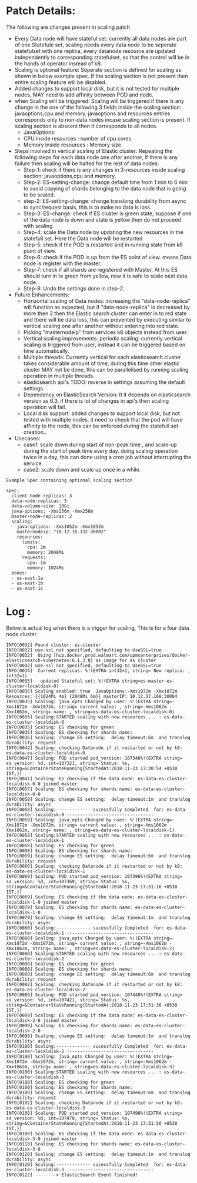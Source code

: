
# Patch Details:

The following are  changes present in scaling patch

- Every Data node will have stateful set: currently all data nodes are part of one Statefule set, scaling needs every data node to be seperate statefulset with one replica,  every datanode resource are updated independently to corresponding statefulset, so that the control will be in the hands of operator instead of k8.
- Scaling is optional feature: Seperate section is defined for scaling as shown in below example spec. If the scaling section is not present then entire scaling feature will be disabled.
- Added changes to support local disk, but it is not tested for multiple nodes, MAY need to add affinity between POD and node. 
- when Scaling will be triggered: Scaling will be triggered if there is any change in the one of the following 3 fields inside the scaling section: javaoptions,cpu and memory. javaoptions and resources entries corresponds only to non-data nodes incase scaling section is present. If scaling section is abscent then it corresponds to all nodes.
    - JavaOptions:  
    - CPU inside resources : number of cpu cores.
    - Memory inside resources : Memory size.
 - Steps involved in vertical scaling of  Elastic cluster: Repeating the following steps for each data node one after another, if there is any failure  then scaling will be halted for the rest of data nodes:
    - Step-1: check if there is any changes in  3-resources inside scaling section: javaoptions,cpu and memory. 
    - Step-2: ES-setting-change:  change default time from 1 min to 6 min to avoid copying of shards belonging to the data node that is going to be scaled.
    - step-2: ES-setting-change:  change translong durability from async to sync/request basis, this is to make no data is loss.
    - Step-3: ES-change: check if ES cluster is green state, suppose if one of the data node is down and state is yellow then do not proceed with scaling.
    - Step-4: scale the Data node by updating the new resources in the statefull set. Here the Data node will be restarted. 
    - Step-5: check if the POD is restarted and in running state from k8 point of view.
    - Step-6: check if the POD is up from the ES point of view. means Data node is register with the master.
    - Step-7: check if all shards are registered with Master, At this ES should turn in to green from yellow, now it is safe to scale next data node.
    - Step-8: Undo the  settings done in step-2.
 - Future Enhancements:
    - Horizontal scaling of Data nodes: increasing the "data-node-replica" will function as expected, but if "data-node-replica" is decreased by more then 2 then the Elastic search cluster can enter in to red state and there will be data loss, this can prevented by executing similar to vertical scaling one after another without entering into red state.
    - Picking "masternodeip" from services k8 objects instead from user.
    - Vertical scaling improvements: periodic scaling: currently vertical scaling is triggered from user, instead it can be triggered based on time automatically.
    - Multiple threads: Currently vertical for each elasticsearch cluster takes considerable amount of time, during this time other elastic cluster MAY not be done, this can be parallelised by running scaling operation in multiple threads.
    - elasticsearch api's TODO: reverse in settings assuming the default settings.
    - Dependency on ElasticSearch Version: It it depends on elasticsearch version as 6.3, if there is lot of changes in  api's then scaling operation will fail. 
    - Local disk support: added changes to support local disk, but not tested with multiple nodes, it need to check that the pod will have affinity to the node, this can be enforced during the statefull set creation..
  - Usecases:
    - case1: scale down during start of non-peak time , and scale-up during the start of peak time every day. doing scaling operation twice in a day, this can done using a cron job without interrupting the service.
    - case2: scale down and scale up once in a while.
 

```
Example Spec containing optional scaling section

spec:
  client-node-replicas: 3
  data-node-replicas: 3
  data-volume-size: 10Gi
  java-options: -Xms256m -Xmx256m
  master-node-replicas: 2
  scaling:
    java-options: -Xms1052m -Xmx1052m
    masternodeip: "10.12.16.132:30002"
    resources:
      limits:
        cpu: 2m
        memory: 2048Mi
      requests:
        cpu: 1m
        memory: 1024Mi
  zones:
  - us-east-1a
  - us-east-1b
  - us-east-1c
```

# Log :

Below is actual log when there is a trigger for scaling, This is for a four data node cluster.

```
INFO[0032] Found cluster: es-cluster                    
INFO[0032] use-ssl not specified, defaulting to UseSSL=true 
INFO[0032]  Using [hub.docker.prod.walmart.com/upmcenterprises/docker-elasticsearch-kubernetes:6.1.3_0] as image for es cluster 
INFO[0032] use-ssl not specified, defaulting to UseSSL=true 
INFO[0034]  Current replicas: %!(EXTRA int32=1, string= New replica: , int32=1) 
INFO[0035]   updated Stateful set: %!(EXTRA string=es-master-es-cluster-localdisk-0) 
INFO[0035] Scaling enabled: true  JavaOptions:-Xms1072m -Xmx1072m Resources: {{1024Mi 4m} {2048Mi 6m}} masterIP: 10.12.17.168:30004 
INFO[0035] Scaling: java_opts Changed by user: %!(EXTRA string=-Xms1072m -Xmx1072m, string= current value: , string=-Xms1062m -Xmx1062m, string= name: , string=es-data-es-cluster-localdisk-0) 
INFO[0035] Scaling:STARTED scaling with new resources ... : es-data-es-cluster-localdisk-0 
INFO[0035] Scaling: ES checking for green               
INFO[0035] Scaling: ES checking for shards name:        
INFO[0036] Scaling: change ES setting:  delay timeout:6m  and translog durability: request 
INFO[0042] Scaling: checking Datanode if it restarted or not by k8: es-data-es-cluster-localdisk-0 
INFO[0047] Scaling: POD started pod_version: 107346%!(EXTRA string= ss_version: %d, int=107321, string= Status: %s, string=&ContainerStateRunning{StartedAt:2018-11-23 17:30:54 +0530 IST,}) 
INFO[0047] Scaling: ES checking if the data node: es-data-es-cluster-localdisk-0-0 joined master  
INFO[0057] Scaling: ES checking for shards name: es-data-es-cluster-localdisk-0-0 
INFO[0058] Scaling: change ES setting:  delay timeout:1m  and translog durability: async 
INFO[0058] Scaling:------------- sucessfully Completed  for: es-data-es-cluster-localdisk-0 :-------------------------------- 
INFO[0058] Scaling: java_opts Changed by user: %!(EXTRA string=-Xms1072m -Xmx1072m, string= current value: , string=-Xms1062m -Xmx1062m, string= name: , string=es-data-es-cluster-localdisk-1) 
INFO[0058] Scaling:STARTED scaling with new resources ... : es-data-es-cluster-localdisk-1 
INFO[0058] Scaling: ES checking for green               
INFO[0058] Scaling: ES checking for shards name:        
INFO[0059] Scaling: change ES setting:  delay timeout:6m  and translog durability: request 
INFO[0060] Scaling: checking Datanode if it restarted or not by k8: es-data-es-cluster-localdisk-1 
INFO[0069] Scaling: POD started pod_version: 107396%!(EXTRA string= ss_version: %d, int=107369, string= Status: %s, string=&ContainerStateRunning{StartedAt:2018-11-23 17:31:16 +0530 IST,}) 
INFO[0069] Scaling: ES checking if the data node: es-data-es-cluster-localdisk-1-0 joined master  
INFO[0079] Scaling: ES checking for shards name: es-data-es-cluster-localdisk-1-0 
INFO[0079] Scaling: change ES setting:  delay timeout:1m  and translog durability: async 
INFO[0080] Scaling:------------- sucessfully Completed  for: es-data-es-cluster-localdisk-1 :-------------------------------- 
INFO[0080] Scaling: java_opts Changed by user: %!(EXTRA string=-Xms1072m -Xmx1072m, string= current value: , string=-Xms1062m -Xmx1062m, string= name: , string=es-data-es-cluster-localdisk-2) 
INFO[0080] Scaling:STARTED scaling with new resources ... : es-data-es-cluster-localdisk-2 
INFO[0080] Scaling: ES checking for green               
INFO[0080] Scaling: ES checking for shards name:        
INFO[0080] Scaling: change ES setting:  delay timeout:6m  and translog durability: request 
INFO[0082] Scaling: checking Datanode if it restarted or not by k8: es-data-es-cluster-localdisk-2 
INFO[0089] Scaling: POD started pod_version: 107448%!(EXTRA string= ss_version: %d, int=107421, string= Status: %s, string=&ContainerStateRunning{StartedAt:2018-11-23 17:31:36 +0530 IST,}) 
INFO[0089] Scaling: ES checking if the data node: es-data-es-cluster-localdisk-2-0 joined master  
INFO[0099] Scaling: ES checking for shards name: es-data-es-cluster-localdisk-2-0 
INFO[0099] Scaling: change ES setting:  delay timeout:1m  and translog durability: async 
INFO[0100] Scaling:------------- sucessfully Completed  for: es-data-es-cluster-localdisk-2 :-------------------------------- 
INFO[0100] Scaling: java_opts Changed by user: %!(EXTRA string=-Xms1072m -Xmx1072m, string= current value: , string=-Xms1062m -Xmx1062m, string= name: , string=es-data-es-cluster-localdisk-3) 
INFO[0100] Scaling:STARTED scaling with new resources ... : es-data-es-cluster-localdisk-3 
INFO[0100] Scaling: ES checking for green               
INFO[0100] Scaling: ES checking for shards name:        
INFO[0100] Scaling: change ES setting:  delay timeout:6m  and translog durability: request 
INFO[0102] Scaling: checking Datanode if it restarted or not by k8: es-data-es-cluster-localdisk-3 
INFO[0108] Scaling: POD started pod_version: 107498%!(EXTRA string= ss_version: %d, int=107470, string= Status: %s, string=&ContainerStateRunning{StartedAt:2018-11-23 17:31:56 +0530 IST,}) 
INFO[0108] Scaling: ES checking if the data node: es-data-es-cluster-localdisk-3-0 joined master  
INFO[0118] Scaling: ES checking for shards name: es-data-es-cluster-localdisk-3-0 
INFO[0120] Scaling: change ES setting:  delay timeout:1m  and translog durability: async 
INFO[0120] Scaling:------------- sucessfully Completed  for: es-data-es-cluster-localdisk-3 :-------------------------------- 
INFO[0122] --------> ElasticSearch Event finished!

```
